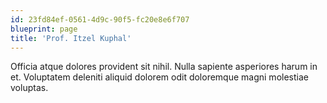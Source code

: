 ```yaml
---
id: 23fd84ef-0561-4d9c-90f5-fc20e8e6f707
blueprint: page
title: 'Prof. Itzel Kuphal'
---
```

Officia atque dolores provident sit nihil. Nulla sapiente asperiores harum in et. Voluptatem deleniti aliquid dolorem odit doloremque magni molestiae voluptas.